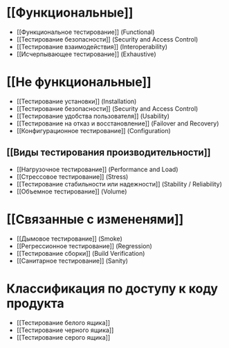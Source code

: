# [[Функциональные]]
- [[Функциональное тестирование]] (Functional)
- [[Тестирование безопасности]] (Security and Access Control)
- [[Тестирование взаимодействия]] (Interoperability)
- [[Исчерпывающее тестирование]] (Exhaustive)


# [[Не функциональные]]
- [[Тестирование установки]] (Installation)
- [[Тестирование безопасности]] (Security and Access Control)
- [[Тестирование удобства пользователя]] (Usability)
- [[Тестирование на отказ и восстановление]] (Failover and Recovery)
- [[Конфигурационное тестирование]] (Configuration)
## [[Виды тестирования производительности]]
- [[Нагрузочное тестирование]] (Performance and Load)
- [[Стрессовое тестирование]] (Stress)
- [[Тестирование стабильности или надежности]] (Stability / Reliability)
- [[Объемное тестирование]] (Volume)
# [[Связанные с измененями]]
- [[Дымовое тестирование]] (Smoke)
- [[Регрессионное тестирование]] (Regression)
- [[Тестирование сборки]] (Build Verification)
- [[Санитарное тестирование]] (Sanity)
# Классификация по доступу к коду продукта
- [[Тестирование белого ящика]]
- [[Тестирование черного ящика]]
- [[Тестирование серого ящика]]